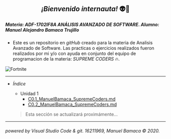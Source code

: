 
## <center> *¡Bienvenido internauta!* :alien::raised_hands: </center>

##### Materia: ADF-1702IF8A ANÁLISIS AVANZADO DE SOFTWARE.  Alumno: Manuel Alejandro Bamaca Trujillo
  - Este es un repositorio en _gitHub_ creado para la materia de Analisis Avanzado de Software.
  Las practicas o ejercicios realizados fueron realizados por mi y/o con ayuda en conjunto del equipo de programacion de la materia: _SUPREME CODERS_ :fire:.

  ![Fortnite](https://progameguides.com/wp-content/uploads/2020/02/featured-fortnite-c2-season2-guide.jpg)
___
- *Índice*
  - Unidad 1
    - [C0.1_ManuelBamaca_SupremeCoders.md](/blog/C0.1_ManuelBamaca_SupremeCoders.md)
    - [C0.2_ManuelBamaca_SupremeCoders.md](blog/C0.2_ManuelBamaca_SupremeCoders.md)

  > Esta sección se actualizará proximámente...

___
###### powered by Visual Studio Code & git. 16211969, Manuel Bamaca © 2020.


